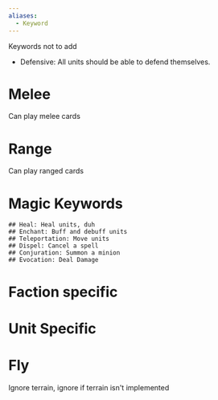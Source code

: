 ```yaml
---
aliases:
  - Keyword
---
```

Keywords not to add
- Defensive: All units should be able to defend themselves.
# Melee
Can play melee cards
# Range
Can play ranged cards
# Magic Keywords
	## Heal: Heal units, duh
	## Enchant: Buff and debuff units
	## Teleportation: Move units
	## Dispel: Cancel a spell
	## Conjuration: Summon a minion
	## Evocation: Deal Damage
# Faction specific
# Unit Specific
# Fly
Ignore terrain, ignore if terrain isn't implemented

